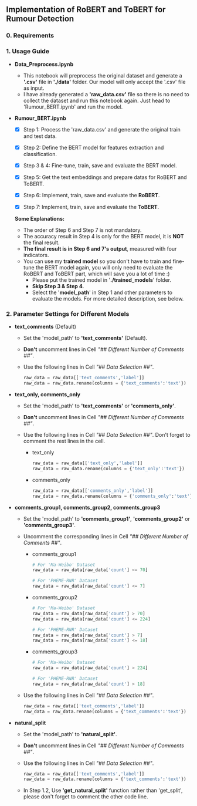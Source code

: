 ## Implementation of RoBERT and ToBERT for Rumour Detection

### 0. Requirements

### 1. Usage Guide

* **Data_Preprocess.ipynb**
  * This notebook will preprocess the original dataset and generate a **'.csv'** file in **'./data'** folder. Our model will only accept the '.csv' file as input. 
  * I have already generated a **'raw_data.csv'** file so there is no need to collect the dataset and run this notebook again.  Just head to 'Rumour_BERT.ipynb' and run the model.

* **Rumour_BERT.ipynb**

  - [x] Step 1: Process the 'raw_data.csv' and generate the original train and test data.

  - [x] Step 2: Define the BERT model for features extraction and classification.
  - [x] Step 3 & 4: Fine-tune, train,  save and evaluate the BERT model.
  - [x] Step 5: Get the text embeddings and prepare datas for RoBERT and ToBERT.
  - [x] Step 6: Implement, train, save and evaluate the **RoBERT**.
  - [x] Step 7: Implement, train, save and evaluate the **ToBERT**.

  **Some Explanations:**

  - The order of Step 6 and Step 7 is not mandatory.
  - The accuracy result in Step 4 is only for the BERT model, it is **NOT** the final result.
  - **The final result is in Step 6 and 7's output**, measured with four indicators.
  - You can use my **trained model** so you don't have to train and fine-tune the BERT model again, you will only need to evaluate the RoBERT and ToBERT part, which will save you a lot of time :)
    - Please put the trained model in '**./trained_models**' folder.
    - **Skip Step 3 & Step 4**.
    - Select the '**model_path**' in Step 1 and other parameters to evaluate the models. For more detailed description, see below.



### 2. Parameter Settings for Different Models

* **text_comments** (Default)

  * Set the 'model_path' to **'text_comments'** (Default).

  * **Don't** uncomment lines in Cell *"\## Different Number of Comments ##"*.

  * Use the following lines in Cell *"\## Data Selection ##"*.

    ```python
    raw_data = raw_data[['text_comments','label']]
    raw_data = raw_data.rename(columns = {'text_comments':'text'})
    ```

* **text_only, comments_only**

  * Set the 'model_path' to **'text_comments'** or **'comments_only'**.

  * **Don't** uncomment lines in Cell *"\## Different Number of Comments ##"*.

  * Use the following lines in Cell *"\## Data Selection ##"*. Don't forget to comment the rest lines in the cell.

    * text_only

      ```python
      raw_data = raw_data[['text_only','label']]
      raw_data = raw_data.rename(columns = {'text_only':'text'})
      ```

    * comments_only

      ```python
      raw_data = raw_data[['comments_only','label']]
      raw_data = raw_data.rename(columns = {'comments_only':'text'})
      ```

      

* **comments_group1, comments_group2, comments_group3**

  * Set the 'model_path' to **'comments_group1'**, **'comments_group2'** or **'comments_group3'**.

  * Uncomment the corresponding lines in Cell *"\## Different Number of Comments ##"*.

    * comments_group1

      ```python
      # For 'Ma-Weibo' Dataset
      raw_data = raw_data[raw_data['count'] <= 70]
      
      # For 'PHEME-RNR' Dataset
      raw_data = raw_data[raw_data['count'] <= 7]
      ```

    * comments_group2

      ```python
      # For 'Ma-Weibo' Dataset
      raw_data = raw_data[raw_data['count'] > 70]
      raw_data = raw_data[raw_data['count'] <= 224]
      
      # For 'PHEME-RNR' Dataset
      raw_data = raw_data[raw_data['count'] > 7]
      raw_data = raw_data[raw_data['count'] <= 18]
      ```

    * comments_group3

      ```python
      # For 'Ma-Weibo' Dataset
      raw_data = raw_data[raw_data['count'] > 224]
      
      # For 'PHEME-RNR' Dataset
      raw_data = raw_data[raw_data['count'] > 18]
      ```

  * Use the following lines in Cell *"\## Data Selection ##"*.

    ```python
    raw_data = raw_data[['text_comments','label']]
    raw_data = raw_data.rename(columns = {'text_comments':'text'})
    ```

* **natural_split**
  * Set the 'model_path' to **'natural_split'**.
  * **Don't** uncomment lines in Cell *"\## Different Number of Comments ##"*.

  * Use the following lines in Cell *"\## Data Selection ##"*.

    ```python
    raw_data = raw_data[['text_comments','label']]
    raw_data = raw_data.rename(columns = {'text_comments':'text'})
    ```
  
  * In Step 1.2, Use **'get_natural_split'** function rather than 'get_split', please don't forget to comment the other code line.

